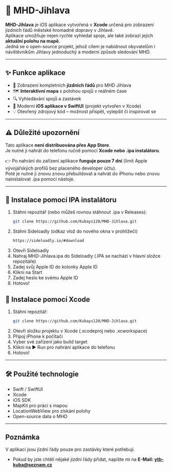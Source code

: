 # 🚌 MHD-Jihlava

**MHD-Jihlava** je iOS aplikace vytvořená v **Xcode** určená pro zobrazení jízdních řádů městské hromadné dopravy v Jihlavě.  
Aplikace umožňuje nejen rychle vyhledat spoje, ale také zobrazí jejich **aktuální polohu na mapě**.  
Jedná se o open-source projekt, jehož cílem je nabídnout obyvatelům i návštěvníkům Jihlavy jednoduchý a moderní způsob sledování MHD.

---

## ✨ Funkce aplikace
- 📅 Zobrazení kompletních **jízdních řádů** pro MHD Jihlava  
- 🗺️ **Interaktivní mapa** s polohou spojů v reálném čase  
- 🔍 Vyhledávání spojů a zastávek  
- 📱 Moderní **iOS aplikace v SwiftUI** (projekt vytvořen v Xcode)  
- 💡 Otevřený zdrojový kód – možnost přispět, vylepšit či inspirovat se  

---

## ⚠️ Důležité upozornění
Tato aplikace **není distribuována přes App Store**.  
Je nutné ji nahrát do telefonu ručně pomocí **Xcode nebo .ipa instalátoru**.  

👉 Po nahrání do zařízení aplikace **funguje pouze 7 dní** (limit Apple vývojářských profilů bez placeného developer účtu).  
Poté je nutné ji znovu znovu přebuildovat a nahrát do iPhonu nebo znovu nainstalovat .ipa pomocí nástoje.

---

## 🚀 Instalace pomocí IPA instalátoru
1. Stáhni repozitář (nebo můžeš rovnou stáhnout .ipa v Releases):  
   ```bash
   git clone https://github.com/Kubays120/MHD-Jihlava.git
2. Stáhni Sideloadly (odkaz vlož do nového okna v prohlížeči)
   ```bash
   https://sideloadly.io/#download
3. Otevři Sideloadly
4. Nahraj MHD-Jihlava.ipa do Sideloadly (.IPA se nachází v hlavní složce repozitáře)
5. Zadej svůj Apple ID do kolonky Apple ID
6. Klikni na Start
7. Zadej heslo ke svému Apple ID
8. Hotovo!

## 🚀 Instalace pomocí Xcode
1. Stáhni repozitář:  
   ```bash
   git clone https://github.com/Kubays120/MHD-Jihlava.git
2. Otevři složku projektu v Xcode (.xcodeproj nebo .xcworkspace)
3. Připoj iPhone k počítači
4. Vyber své zařízení jako build target
5. Klikni na ▶️ Run pro nahrání aplikace do telefonu
6. Hotovo!

---

## 🛠️ Použité technologie
 - Swift / SwiftUI
 - Xcode
 - iOS SDK
 - MapKit pro práci s mapou
 - LocationWebView pro získání polohy
 - Open-source data o MHD

---

## Poznámka
V aplikaci jsou jízdní řády pouze pro zastávky které potřebuji.
 - Pokud by jste chtěli nějaké jízdní řády přidat, napište mi na **E-Mail: ytb-kuba@seznam.cz** 
